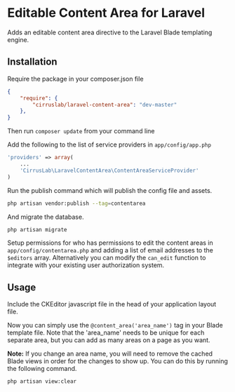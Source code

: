 # Editable Content Area for Laravel

Adds an editable content area directive to the Laravel Blade templating engine.

## Installation
Require the package in your composer.json file
```json
{
    "require": {
        "cirruslab/laravel-content-area": "dev-master"
    },
}
```

Then run `composer update` from your command line

Add the following to the list of service providers in `app/config/app.php`
```php
'providers' => array(
    ...
    'CirrusLab\LaravelContentArea\ContentAreaServiceProvider'
)
```

Run the publish command which will publish the config file and assets.
```bash
php artisan vendor:publish --tag=contentarea
```

And migrate the database.
```bash
php artisan migrate
```

Setup permissions for who has permissions to edit the content areas in `app/config/contentarea.php` and adding a list of email addresses to the `$editors` array. Alternatively you can modify the `can_edit` function to integrate with your existing user authorization system. 

## Usage
Include the CKEditor javascript file in the head of your application layout file.
    <script src="/js/ckeditor/ckeditor.js"></script>

Now you can simply use the `@content_area('area_name')` tag in your Blade template file. Note that the 'area_name' needs to be unique for each separate area, but you can add as many areas on a page as you want. 

__Note:__ If you change an area name, you will need to remove the cached Blade views in order for the changes to show up. You can do this by running the following command. 
```bash
php artisan view:clear
```
